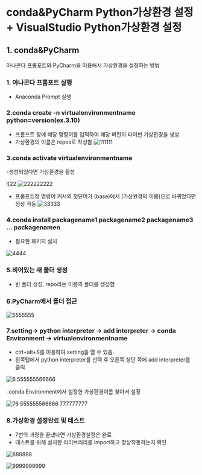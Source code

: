 # conda&PyCharm Python가상환경 설정 + VisualStudio Python가상환경 설정

## 1. conda&PyCharm

아나콘다 프롬포트와 PyCharm을 이용해서 가상환경을 설정하는 방법

### 1. 아나콘다 프롬포트 실행

- Anaconda Prompt 실행

### 2.conda create -n virtualenvironmentname python=version(ex.3.10)

- 프롬프트 창에 해당 명령어를 입력하여 해당 버전의 파이썬 가상환경을 생성
- 가상환경의 이름은 repos로 작성함
 ![111111](https://private-user-images.githubusercontent.com/134246762/293702785-f5c6cd6d-2715-4e7e-8fdc-bf728b8dbcdd.jpg?jwt=eyJhbGciOiJIUzI1NiIsInR5cCI6IkpXVCJ9.eyJpc3MiOiJnaXRodWIuY29tIiwiYXVkIjoicmF3LmdpdGh1YnVzZXJjb250ZW50LmNvbSIsImtleSI6ImtleTUiLCJleHAiOjE3MDQyMDI4MDMsIm5iZiI6MTcwNDIwMjUwMywicGF0aCI6Ii8xMzQyNDY3NjIvMjkzNzAyNzg1LWY1YzZjZDZkLTI3MTUtNGU3ZS04ZmRjLWJmNzI4YjhkYmNkZC5qcGc_WC1BbXotQWxnb3JpdGhtPUFXUzQtSE1BQy1TSEEyNTYmWC1BbXotQ3JlZGVudGlhbD1BS0lBVkNPRFlMU0E1M1BRSzRaQSUyRjIwMjQwMTAyJTJGdXMtZWFzdC0xJTJGczMlMkZhd3M0X3JlcXVlc3QmWC1BbXotRGF0ZT0yMDI0MDEwMlQxMzM1MDNaJlgtQW16LUV4cGlyZXM9MzAwJlgtQW16LVNpZ25hdHVyZT0wM2JkOTEzMTcyZjQ0N2YzY2ViMWY1NjIzZmVmZTBhMTc0N2UxYmJmNjk1ODNiZjYyODFiZGZkZGRkZGYzZDAyJlgtQW16LVNpZ25lZEhlYWRlcnM9aG9zdCZhY3Rvcl9pZD0wJmtleV9pZD0wJnJlcG9faWQ9MCJ9.SdpiuicNmF0RP2o-6x2BFJNbT10CkUHwbPVRXmHNckk)


### 3.conda activate virtualenvironmentname 

-생성되었다면 가상환경을 활성

![22 ![222222222](https://private-user-images.githubusercontent.com/134246762/293702787-d58ae169-0e9b-473b-bed0-dec798004a26.jpg?jwt=eyJhbGciOiJIUzI1NiIsInR5cCI6IkpXVCJ9.eyJpc3MiOiJnaXRodWIuY29tIiwiYXVkIjoicmF3LmdpdGh1YnVzZXJjb250ZW50LmNvbSIsImtleSI6ImtleTUiLCJleHAiOjE3MDQyMDI4MDMsIm5iZiI6MTcwNDIwMjUwMywicGF0aCI6Ii8xMzQyNDY3NjIvMjkzNzAyNzg3LWQ1OGFlMTY5LTBlOWItNDczYi1iZWQwLWRlYzc5ODAwNGEyNi5qcGc_WC1BbXotQWxnb3JpdGhtPUFXUzQtSE1BQy1TSEEyNTYmWC1BbXotQ3JlZGVudGlhbD1BS0lBVkNPRFlMU0E1M1BRSzRaQSUyRjIwMjQwMTAyJTJGdXMtZWFzdC0xJTJGczMlMkZhd3M0X3JlcXVlc3QmWC1BbXotRGF0ZT0yMDI0MDEwMlQxMzM1MDNaJlgtQW16LUV4cGlyZXM9MzAwJlgtQW16LVNpZ25hdHVyZT0zMDVlYjhlM2IxZTQ1YjVjNjk4NTIwZWY0NDNmYTg5YjM5OGQxNzQ3OTgzYTQ5MjRjMmNhODAwMzk5NzliMGY1JlgtQW16LVNpZ25lZEhlYWRlcnM9aG9zdCZhY3Rvcl9pZD0wJmtleV9pZD0wJnJlcG9faWQ9MCJ9.ZUBVHVW4so8q-M7QeWieOHtZr0BQEpuuZprGbbKOwVw)

- 프롬프트창 명령어 커서의 첫단어가 (base)에서 (가상환경의 이름)으로 바뀌었다면 정상 작동
![33333](https://private-user-images.githubusercontent.com/134246762/293702789-75c6b179-847e-4fec-85ea-d4dc9767d699.jpg?jwt=eyJhbGciOiJIUzI1NiIsInR5cCI6IkpXVCJ9.eyJpc3MiOiJnaXRodWIuY29tIiwiYXVkIjoicmF3LmdpdGh1YnVzZXJjb250ZW50LmNvbSIsImtleSI6ImtleTUiLCJleHAiOjE3MDQyMDI4MDMsIm5iZiI6MTcwNDIwMjUwMywicGF0aCI6Ii8xMzQyNDY3NjIvMjkzNzAyNzg5LTc1YzZiMTc5LTg0N2UtNGZlYy04NWVhLWQ0ZGM5NzY3ZDY5OS5qcGc_WC1BbXotQWxnb3JpdGhtPUFXUzQtSE1BQy1TSEEyNTYmWC1BbXotQ3JlZGVudGlhbD1BS0lBVkNPRFlMU0E1M1BRSzRaQSUyRjIwMjQwMTAyJTJGdXMtZWFzdC0xJTJGczMlMkZhd3M0X3JlcXVlc3QmWC1BbXotRGF0ZT0yMDI0MDEwMlQxMzM1MDNaJlgtQW16LUV4cGlyZXM9MzAwJlgtQW16LVNpZ25hdHVyZT0zMmZlMmZkMzlmNGUwNTJmYjU2YzU2MGQ4ZGE5NmU5ZGE5MjY5ZTdiMGZkYzgxNTBlYmU5NmM4NmYzNTUxYjQ3JlgtQW16LVNpZ25lZEhlYWRlcnM9aG9zdCZhY3Rvcl9pZD0wJmtleV9pZD0wJnJlcG9faWQ9MCJ9.7ytsz6qecIg3dapVRCqiew3JXokDWlEOt2t8bVwWV4U) 

### 4.conda install packagename1 packagename2 packagename3 ... packagenamen

- 필요한 패키지 설치

 ![4444](https://private-user-images.githubusercontent.com/134246762/293702792-4f7d8552-ab92-4d00-8f18-b4ae3acc0cde.jpg?jwt=eyJhbGciOiJIUzI1NiIsInR5cCI6IkpXVCJ9.eyJpc3MiOiJnaXRodWIuY29tIiwiYXVkIjoicmF3LmdpdGh1YnVzZXJjb250ZW50LmNvbSIsImtleSI6ImtleTUiLCJleHAiOjE3MDQyMDI4MDMsIm5iZiI6MTcwNDIwMjUwMywicGF0aCI6Ii8xMzQyNDY3NjIvMjkzNzAyNzkyLTRmN2Q4NTUyLWFiOTItNGQwMC04ZjE4LWI0YWUzYWNjMGNkZS5qcGc_WC1BbXotQWxnb3JpdGhtPUFXUzQtSE1BQy1TSEEyNTYmWC1BbXotQ3JlZGVudGlhbD1BS0lBVkNPRFlMU0E1M1BRSzRaQSUyRjIwMjQwMTAyJTJGdXMtZWFzdC0xJTJGczMlMkZhd3M0X3JlcXVlc3QmWC1BbXotRGF0ZT0yMDI0MDEwMlQxMzM1MDNaJlgtQW16LUV4cGlyZXM9MzAwJlgtQW16LVNpZ25hdHVyZT00MzNhZDg1ODFiYzFmMWYwYmFhNDJjODZjMTY0ZDdlOGJhMGVlYmJjZTlmNTU3ZGViMWJjNDZhMzNlNjAzYzM3JlgtQW16LVNpZ25lZEhlYWRlcnM9aG9zdCZhY3Rvcl9pZD0wJmtleV9pZD0wJnJlcG9faWQ9MCJ9.tEwi12KUtPiYYAnWxa4hL9l8jTloMqUt8ol7yW2_nAo) 

### 5.비어있는 새 폴더 생성

- 빈 폴더 생성, repo라는 이름의 폴더를 생성함

### 6.PyCharm에서 폴더 접근

 ![5555555](https://private-user-images.githubusercontent.com/134246762/293702795-b019a1a2-cd2e-4ef7-a9ce-6748104bbb36.jpg?jwt=eyJhbGciOiJIUzI1NiIsInR5cCI6IkpXVCJ9.eyJpc3MiOiJnaXRodWIuY29tIiwiYXVkIjoicmF3LmdpdGh1YnVzZXJjb250ZW50LmNvbSIsImtleSI6ImtleTUiLCJleHAiOjE3MDQyMDI4MDMsIm5iZiI6MTcwNDIwMjUwMywicGF0aCI6Ii8xMzQyNDY3NjIvMjkzNzAyNzk1LWIwMTlhMWEyLWNkMmUtNGVmNy1hOWNlLTY3NDgxMDRiYmIzNi5qcGc_WC1BbXotQWxnb3JpdGhtPUFXUzQtSE1BQy1TSEEyNTYmWC1BbXotQ3JlZGVudGlhbD1BS0lBVkNPRFlMU0E1M1BRSzRaQSUyRjIwMjQwMTAyJTJGdXMtZWFzdC0xJTJGczMlMkZhd3M0X3JlcXVlc3QmWC1BbXotRGF0ZT0yMDI0MDEwMlQxMzM1MDNaJlgtQW16LUV4cGlyZXM9MzAwJlgtQW16LVNpZ25hdHVyZT03NTQwYzkyZDViZjlkMzc0Nzg4Y2U1NDZlZGJmYjNiMzkyYjJhNDJiNzMxMmNiYWY2OThhNjdkMWM0NzRjNTU2JlgtQW16LVNpZ25lZEhlYWRlcnM9aG9zdCZhY3Rvcl9pZD0wJmtleV9pZD0wJnJlcG9faWQ9MCJ9.L6__SKNMuHS1qgIh2qt6IUMVz-z7jfgtPqSQwPkrzJ4)

### 7.setting-> python interpreter -> add interpreter -> conda Environment -> virtualenvironmentname

- ctrl+alt+S를 이용하여 setting을 열 수 있음.
- 왼쪽탭에서 python interpreter를 선택 후 오른쪽 상단 쪽에 add interpreter를 클릭

![6 ![5555555](https://private-user-images.githubusercontent.com/134246762/293702795-b019a1a2-cd2e-4ef7-a9ce-6748104bbb36.jpg?jwt=eyJhbGciOiJIUzI1NiIsInR5cCI6IkpXVCJ9.eyJpc3MiOiJnaXRodWIuY29tIiwiYXVkIjoicmF3LmdpdGh1YnVzZXJjb250ZW50LmNvbSIsImtleSI6ImtleTUiLCJleHAiOjE3MDQyMDI4MDMsIm5iZiI6MTcwNDIwMjUwMywicGF0aCI6Ii8xMzQyNDY3NjIvMjkzNzAyNzk1LWIwMTlhMWEyLWNkMmUtNGVmNy1hOWNlLTY3NDgxMDRiYmIzNi5qcGc_WC1BbXotQWxnb3JpdGhtPUFXUzQtSE1BQy1TSEEyNTYmWC1BbXotQ3JlZGVudGlhbD1BS0lBVkNPRFlMU0E1M1BRSzRaQSUyRjIwMjQwMTAyJTJGdXMtZWFzdC0xJTJGczMlMkZhd3M0X3JlcXVlc3QmWC1BbXotRGF0ZT0yMDI0MDEwMlQxMzM1MDNaJlgtQW16LUV4cGlyZXM9MzAwJlgtQW16LVNpZ25hdHVyZT03NTQwYzkyZDViZjlkMzc0Nzg4Y2U1NDZlZGJmYjNiMzkyYjJhNDJiNzMxMmNiYWY2OThhNjdkMWM0NzRjNTU2JlgtQW16LVNpZ25lZEhlYWRlcnM9aG9zdCZhY3Rvcl9pZD0wJmtleV9pZD0wJnJlcG9faWQ9MCJ9.L6__SKNMuHS1qgIh2qt6IUMVz-z7jfgtPqSQwPkrzJ4)66666](https://private-user-images.githubusercontent.com/134246762/293702796-d1f628a5-e196-4ecb-85cd-644715305504.jpg?jwt=eyJhbGciOiJIUzI1NiIsInR5cCI6IkpXVCJ9.eyJpc3MiOiJnaXRodWIuY29tIiwiYXVkIjoicmF3LmdpdGh1YnVzZXJjb250ZW50LmNvbSIsImtleSI6ImtleTUiLCJleHAiOjE3MDQyMDI4MDMsIm5iZiI6MTcwNDIwMjUwMywicGF0aCI6Ii8xMzQyNDY3NjIvMjkzNzAyNzk2LWQxZjYyOGE1LWUxOTYtNGVjYi04NWNkLTY0NDcxNTMwNTUwNC5qcGc_WC1BbXotQWxnb3JpdGhtPUFXUzQtSE1BQy1TSEEyNTYmWC1BbXotQ3JlZGVudGlhbD1BS0lBVkNPRFlMU0E1M1BRSzRaQSUyRjIwMjQwMTAyJTJGdXMtZWFzdC0xJTJGczMlMkZhd3M0X3JlcXVlc3QmWC1BbXotRGF0ZT0yMDI0MDEwMlQxMzM1MDNaJlgtQW16LUV4cGlyZXM9MzAwJlgtQW16LVNpZ25hdHVyZT04ODNiYWI2NmViZGUyMGJhY2FiNWQzYjQ1NjQ0OGUzODM4YmMyNGRjNjQ3ZDJlOTMzN2IzMzA2ODc1ZGUyZDQyJlgtQW16LVNpZ25lZEhlYWRlcnM9aG9zdCZhY3Rvcl9pZD0wJmtleV9pZD0wJnJlcG9faWQ9MCJ9.aMMMNKyA_1J_UTZ6Ia9tlUCnsE6Uyr2CjTsHWABepvA) 

-conda Environment에서 설정한 가상환경이름 찾아서 설정

![7![6 ![5555555](https://private-user-images.githubusercontent.com/134246762/293702795-b019a1a2-cd2e-4ef7-a9ce-6748104bbb36.jpg?jwt=eyJhbGciOiJIUzI1NiIsInR5cCI6IkpXVCJ9.eyJpc3MiOiJnaXRodWIuY29tIiwiYXVkIjoicmF3LmdpdGh1YnVzZXJjb250ZW50LmNvbSIsImtleSI6ImtleTUiLCJleHAiOjE3MDQyMDI4MDMsIm5iZiI6MTcwNDIwMjUwMywicGF0aCI6Ii8xMzQyNDY3NjIvMjkzNzAyNzk1LWIwMTlhMWEyLWNkMmUtNGVmNy1hOWNlLTY3NDgxMDRiYmIzNi5qcGc_WC1BbXotQWxnb3JpdGhtPUFXUzQtSE1BQy1TSEEyNTYmWC1BbXotQ3JlZGVudGlhbD1BS0lBVkNPRFlMU0E1M1BRSzRaQSUyRjIwMjQwMTAyJTJGdXMtZWFzdC0xJTJGczMlMkZhd3M0X3JlcXVlc3QmWC1BbXotRGF0ZT0yMDI0MDEwMlQxMzM1MDNaJlgtQW16LUV4cGlyZXM9MzAwJlgtQW16LVNpZ25hdHVyZT03NTQwYzkyZDViZjlkMzc0Nzg4Y2U1NDZlZGJmYjNiMzkyYjJhNDJiNzMxMmNiYWY2OThhNjdkMWM0NzRjNTU2JlgtQW16LVNpZ25lZEhlYWRlcnM9aG9zdCZhY3Rvcl9pZD0wJmtleV9pZD0wJnJlcG9faWQ9MCJ9.L6__SKNMuHS1qgIh2qt6IUMVz-z7jfgtPqSQwPkrzJ4)66666](https://private-user-images.githubusercontent.com/134246762/293702796-d1f628a5-e196-4ecb-85cd-644715305504.jpg?jwt=eyJhbGciOiJIUzI1NiIsInR5cCI6IkpXVCJ9.eyJpc3MiOiJnaXRodWIuY29tIiwiYXVkIjoicmF3LmdpdGh1YnVzZXJjb250ZW50LmNvbSIsImtleSI6ImtleTUiLCJleHAiOjE3MDQyMDI4MDMsIm5iZiI6MTcwNDIwMjUwMywicGF0aCI6Ii8xMzQyNDY3NjIvMjkzNzAyNzk2LWQxZjYyOGE1LWUxOTYtNGVjYi04NWNkLTY0NDcxNTMwNTUwNC5qcGc_WC1BbXotQWxnb3JpdGhtPUFXUzQtSE1BQy1TSEEyNTYmWC1BbXotQ3JlZGVudGlhbD1BS0lBVkNPRFlMU0E1M1BRSzRaQSUyRjIwMjQwMTAyJTJGdXMtZWFzdC0xJTJGczMlMkZhd3M0X3JlcXVlc3QmWC1BbXotRGF0ZT0yMDI0MDEwMlQxMzM1MDNaJlgtQW16LUV4cGlyZXM9MzAwJlgtQW16LVNpZ25hdHVyZT04ODNiYWI2NmViZGUyMGJhY2FiNWQzYjQ1NjQ0OGUzODM4YmMyNGRjNjQ3ZDJlOTMzN2IzMzA2ODc1ZGUyZDQyJlgtQW16LVNpZ25lZEhlYWRlcnM9aG9zdCZhY3Rvcl9pZD0wJmtleV9pZD0wJnJlcG9faWQ9MCJ9.aMMMNKyA_1J_UTZ6Ia9tlUCnsE6Uyr2CjTsHWABepvA) 777777777](https://private-user-images.githubusercontent.com/134246762/293702797-fc65accf-4b4e-4fa8-9c72-6e50c936a1c9.jpg?jwt=eyJhbGciOiJIUzI1NiIsInR5cCI6IkpXVCJ9.eyJpc3MiOiJnaXRodWIuY29tIiwiYXVkIjoicmF3LmdpdGh1YnVzZXJjb250ZW50LmNvbSIsImtleSI6ImtleTUiLCJleHAiOjE3MDQyMDI4MDMsIm5iZiI6MTcwNDIwMjUwMywicGF0aCI6Ii8xMzQyNDY3NjIvMjkzNzAyNzk3LWZjNjVhY2NmLTRiNGUtNGZhOC05YzcyLTZlNTBjOTM2YTFjOS5qcGc_WC1BbXotQWxnb3JpdGhtPUFXUzQtSE1BQy1TSEEyNTYmWC1BbXotQ3JlZGVudGlhbD1BS0lBVkNPRFlMU0E1M1BRSzRaQSUyRjIwMjQwMTAyJTJGdXMtZWFzdC0xJTJGczMlMkZhd3M0X3JlcXVlc3QmWC1BbXotRGF0ZT0yMDI0MDEwMlQxMzM1MDNaJlgtQW16LUV4cGlyZXM9MzAwJlgtQW16LVNpZ25hdHVyZT1mOTk3YWIyODA1NTgzNWE3YmQ0OTY4OWViMmNhNzhmOWY5NzdlMGJjMjFkYjZiM2Q1ZGI2NzZhZTUxMzI0NDAyJlgtQW16LVNpZ25lZEhlYWRlcnM9aG9zdCZhY3Rvcl9pZD0wJmtleV9pZD0wJnJlcG9faWQ9MCJ9.kR1_2sDLlesxMb7OgzoU7uCo2lqcgwoCcRq-SFbuWQU) 

### 8.가상환경 설정완료 및 테스트

- 7번의 과정을 끝냈다면 가상환경설정은 완료
- 테스트를 위해 설치한 라이브러리를 import하고 정상작동하는지 확인

![888888](https://private-user-images.githubusercontent.com/134246762/293702800-977bacee-e344-412e-a079-4bb90cd8fab3.jpg?jwt=eyJhbGciOiJIUzI1NiIsInR5cCI6IkpXVCJ9.eyJpc3MiOiJnaXRodWIuY29tIiwiYXVkIjoicmF3LmdpdGh1YnVzZXJjb250ZW50LmNvbSIsImtleSI6ImtleTUiLCJleHAiOjE3MDQyMDI4MDMsIm5iZiI6MTcwNDIwMjUwMywicGF0aCI6Ii8xMzQyNDY3NjIvMjkzNzAyODAwLTk3N2JhY2VlLWUzNDQtNDEyZS1hMDc5LTRiYjkwY2Q4ZmFiMy5qcGc_WC1BbXotQWxnb3JpdGhtPUFXUzQtSE1BQy1TSEEyNTYmWC1BbXotQ3JlZGVudGlhbD1BS0lBVkNPRFlMU0E1M1BRSzRaQSUyRjIwMjQwMTAyJTJGdXMtZWFzdC0xJTJGczMlMkZhd3M0X3JlcXVlc3QmWC1BbXotRGF0ZT0yMDI0MDEwMlQxMzM1MDNaJlgtQW16LUV4cGlyZXM9MzAwJlgtQW16LVNpZ25hdHVyZT00M2U5MzNjYTUxNDVlODdhODU0ZWVmZjUyMTM3ZWM1YjEzMTgyNzQzN2FmNzU4N2UzN2Y0NzUzMzI1MjFiZjAxJlgtQW16LVNpZ25lZEhlYWRlcnM9aG9zdCZhY3Rvcl9pZD0wJmtleV9pZD0wJnJlcG9faWQ9MCJ9.Zq3-K7QcZsXDwp15VpeUvO836eAT7mhJPGV7xFDJccs) 

 ![9999999999](https://private-user-images.githubusercontent.com/134246762/293702805-d7f28a47-61db-4393-8ec3-610eece4add8.jpg?jwt=eyJhbGciOiJIUzI1NiIsInR5cCI6IkpXVCJ9.eyJpc3MiOiJnaXRodWIuY29tIiwiYXVkIjoicmF3LmdpdGh1YnVzZXJjb250ZW50LmNvbSIsImtleSI6ImtleTUiLCJleHAiOjE3MDQyMDI4MDMsIm5iZiI6MTcwNDIwMjUwMywicGF0aCI6Ii8xMzQyNDY3NjIvMjkzNzAyODA1LWQ3ZjI4YTQ3LTYxZGItNDM5My04ZWMzLTYxMGVlY2U0YWRkOC5qcGc_WC1BbXotQWxnb3JpdGhtPUFXUzQtSE1BQy1TSEEyNTYmWC1BbXotQ3JlZGVudGlhbD1BS0lBVkNPRFlMU0E1M1BRSzRaQSUyRjIwMjQwMTAyJTJGdXMtZWFzdC0xJTJGczMlMkZhd3M0X3JlcXVlc3QmWC1BbXotRGF0ZT0yMDI0MDEwMlQxMzM1MDNaJlgtQW16LUV4cGlyZXM9MzAwJlgtQW16LVNpZ25hdHVyZT0xM2IwY2E3NzE4MTk0YjQ1NTI3MGNiM2E1ZGQ0OGM1ZWRmNjBhYjZmYWU1ZjliZWZjN2VjZTNlZGQ4NjcxYzg1JlgtQW16LVNpZ25lZEhlYWRlcnM9aG9zdCZhY3Rvcl9pZD0wJmtleV9pZD0wJnJlcG9faWQ9MCJ9.HdKrHz5aZ6mi3DD0bEPAF7UDt9XsAxWQQW7sHVIFG2M)


